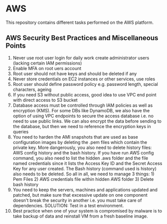 # AWS
This repository contains different tasks performed on the AWS platform.

AWS Security Best Practices and Miscellaneous Points
----------------------------------------------------
1. Never use root user login for daily work create administrator users (lacking certain IAM permissions)
2. Enable MFA on root uers account
3. Root user should not have keys and should be deleted if any
4. Never store credentials on EC2 instances or other services, use roles
5. Root user should define password policy e.g. password length, special characters, ageing 
6. If you need S3 without public access, good idea to use VPC end point with direct access to S3 bucket
7. Database access must be controlled through IAM policies as well as encryption (KMS). For some DBs like DynamoDB, we also have the option of using VPC endpoints to secure the access database i.e. no need to use public links. We can also encrypt the data before sending to the database, but then we need to reference the encryption keys in queries
8. You need to harden the AMI snapshots that are used as base configuration images by deleting the .pem files which contain the private key. More dangerously, you also need to delete history files: AWS config history and the bash history. If you have run AWS config command, you also need to list the hidden .aws folder and the file named credentials since it lists the Access Key ID and the Secret Access Key for any user created. The Bash history (command used is history) also needs to be deleted. So all in all, we need to manage 3 things: 1) Pem Files 2) AWS credentials file within hidden AWS folder 3) Delete bash history
9. You need to keep the servers, machines and applications updated and patched, but make sure that excessive update on one component doesn't break the security in another i.e. you must take care of dependencies. SOLUTION: Test in a test environment.
10. Best practice when one of your system is compromised by malware is to take backup of data and reinstall VM from a fresh baseline image.
